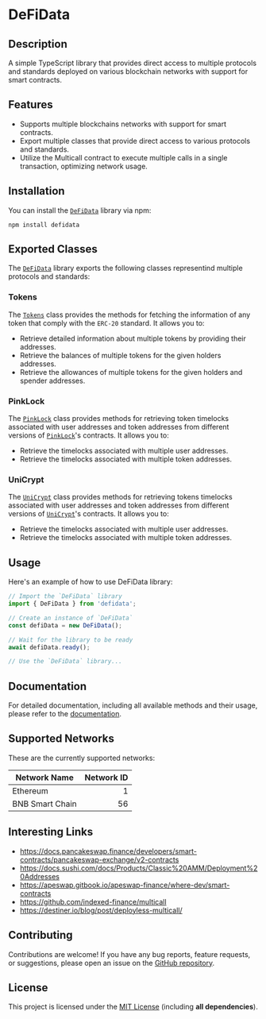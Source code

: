 # DeFiData

## Description

A simple TypeScript library that provides direct access to multiple protocols and standards deployed on various blockchain networks with support for smart contracts.

## Features

- Supports multiple blockchains networks with support for smart contracts.
- Export multiple classes that provide direct access to various protocols and standards.
- Utilize the Multicall contract to execute multiple calls in a single transaction, optimizing network usage.

## Installation

You can install the [`DeFiData`](https://scorpiotm.github.io/DeFiData/classes/DeFiData.html) library via npm:

```shell
npm install defidata
```

## Exported Classes

The [`DeFiData`](https://scorpiotm.github.io/DeFiData/classes/DeFiData.html) library exports the following classes representind multiple protocols and standards:

### Tokens

The [`Tokens`](https://scorpiotm.github.io/DeFiData/classes/Tokens.html) class provides the methods for fetching the information of any token that comply with the `ERC-20` standard. It allows you to:

- Retrieve detailed information about multiple tokens by providing their addresses.
- Retrieve the balances of multiple tokens for the given holders addresses.
- Retrieve the allowances of multiple tokens for the given holders and spender addresses.

### PinkLock

The [`PinkLock`](https://scorpiotm.github.io/DeFiData/classes/PinkLock.html) class provides methods for retrieving token timelocks associated with user addresses and token addresses from different versions of [`PinkLock`](https://scorpiotm.github.io/DeFiData/classes/PinkLock.html)'s contracts. It allows you to:

- Retrieve the timelocks associated with multiple user addresses.
- Retrieve the timelocks associated with multiple token addresses.

### UniCrypt

The [`UniCrypt`](https://scorpiotm.github.io/DeFiData/classes/UniCrypt.html) class provides methods for retrieving tokens timelocks associated with user addresses and token addresses from different versions of [`UniCrypt`](https://scorpiotm.github.io/DeFiData/classes/UniCrypt.html)'s contracts. It allows you to:

- Retrieve the timelocks associated with multiple user addresses.
- Retrieve the timelocks associated with multiple token addresses.

## Usage

Here's an example of how to use DeFiData library:

```javascript
// Import the `DeFiData` library
import { DeFiData } from 'defidata';

// Create an instance of `DeFiData`
const defiData = new DeFiData();

// Wait for the library to be ready
await defiData.ready();

// Use the `DeFiData` library...
```

## Documentation

For detailed documentation, including all available methods and their usage, please refer to the [documentation](https://scorpiotm.github.io/DeFiData).

## Supported Networks

These are the currently supported networks:

| Network Name    | Network ID |
|-----------------|-----------:|
| Ethereum        |          1 |
| BNB Smart Chain |         56 |

## Interesting Links

- https://docs.pancakeswap.finance/developers/smart-contracts/pancakeswap-exchange/v2-contracts
- https://docs.sushi.com/docs/Products/Classic%20AMM/Deployment%20Addresses
- https://apeswap.gitbook.io/apeswap-finance/where-dev/smart-contracts
- https://github.com/indexed-finance/multicall
- https://destiner.io/blog/post/deployless-multicall/

## Contributing

Contributions are welcome! If you have any bug reports, feature requests, or suggestions, please open an issue on the [GitHub repository](https://github.com/ScorpioTM/DeFiData).

## License

This project is licensed under the [MIT License](https://github.com/ScorpioTM/DeFiData/blob/main/LICENSE) (including **all dependencies**).
